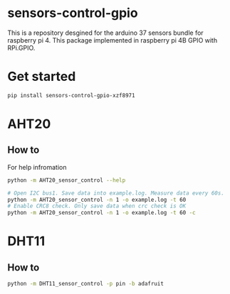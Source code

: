 # sensors-control-gpio
This is a repository desgined for the arduino 37 sensors bundle for raspberry pi 4. This package implemented in raspberry pi 4B GPIO with RPi.GPIO.
# Get started
```bash
pip install sensors-control-gpio-xzf8971
```
# AHT20
## How to
For help infromation
```bash
python -m AHT20_sensor_control --help
```
```bash
# Open I2C bus1. Save data into example.log. Measure data every 60s. 
python -m AHT20_sensor_control -n 1 -o example.log -t 60 
# Enable CRC8 check. Only save data when crc check is OK
python -m AHT20_sensor_control -n 1 -o example.log -t 60 -c
```
# DHT11
## How to
```bash
python -m DHT11_sensor_control -p pin -b adafruit 
```

